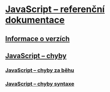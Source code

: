 # [JavaScript – referenční dokumentace](javascript-reference.md)
## [Informace o verzích](javascript-version-information.md)
## [JavaScript – chyby](javascript-errors.md)
### [JavaScript – chyby za běhu](javascript-run-time-errors.md)
### [JavaScript – chyby syntaxe](javascript-syntax-errors.md)